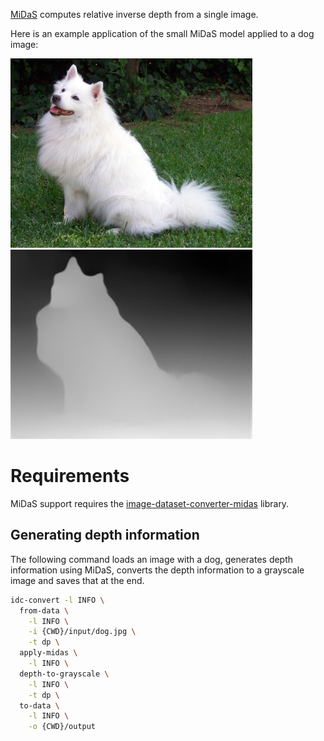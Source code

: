 [MiDaS](https://pytorch.org/hub/intelisl_midas_v2/) computes relative inverse 
depth from a single image.

Here is an example application of the small MiDaS model applied to a dog image:

![Image of a dog.](img/dog.jpg)
![The depth information for the dog generated by MiDaS displayed as grayscale image.](img/dog_depth.jpg)


# Requirements

MiDaS support requires the [image-dataset-converter-midas](https://github.com/waikato-datamining/image-dataset-converter-midas) library.


## Generating depth information

The following command loads an image with a dog, generates depth information
using MiDaS, converts the depth information to a grayscale image and
saves that at the end.

```bash
idc-convert -l INFO \
  from-data \
    -l INFO \
    -i {CWD}/input/dog.jpg \
    -t dp \
  apply-midas \
    -l INFO \
  depth-to-grayscale \
    -l INFO \
    -t dp \
  to-data \
    -l INFO \
    -o {CWD}/output
```
